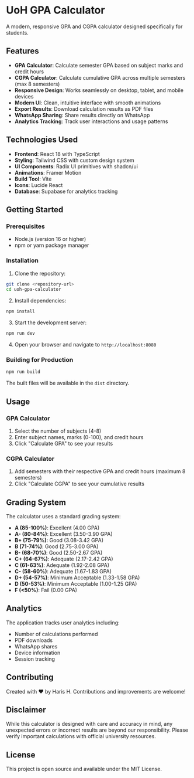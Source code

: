 # UoH GPA Calculator

A modern, responsive GPA and CGPA calculator designed specifically for students.

## Features

- **GPA Calculator**: Calculate semester GPA based on subject marks and credit hours
- **CGPA Calculator**: Calculate cumulative GPA across multiple semesters (max 8 semesters)
- **Responsive Design**: Works seamlessly on desktop, tablet, and mobile devices
- **Modern UI**: Clean, intuitive interface with smooth animations
- **Export Results**: Download calculation results as PDF files
- **WhatsApp Sharing**: Share results directly on WhatsApp
- **Analytics Tracking**: Track user interactions and usage patterns

## Technologies Used

- **Frontend**: React 18 with TypeScript
- **Styling**: Tailwind CSS with custom design system
- **UI Components**: Radix UI primitives with shadcn/ui
- **Animations**: Framer Motion
- **Build Tool**: Vite
- **Icons**: Lucide React
- **Database**: Supabase for analytics tracking

## Getting Started

### Prerequisites

- Node.js (version 16 or higher)
- npm or yarn package manager

### Installation

1. Clone the repository:
```bash
git clone <repository-url>
cd uoh-gpa-calculator
```

2. Install dependencies:
```bash
npm install
```

3. Start the development server:
```bash
npm run dev
```

4. Open your browser and navigate to `http://localhost:8080`

### Building for Production

```bash
npm run build
```

The built files will be available in the `dist` directory.

## Usage

### GPA Calculator
1. Select the number of subjects (4-8)
2. Enter subject names, marks (0-100), and credit hours
3. Click "Calculate GPA" to see your results

### CGPA Calculator
1. Add semesters with their respective GPA and credit hours (maximum 8 semesters)
2. Click "Calculate CGPA" to see your cumulative results

## Grading System

The calculator uses a standard grading system:

- **A (85-100%)**: Excellent (4.00 GPA)
- **A- (80-84%)**: Excellent (3.50-3.90 GPA)
- **B+ (75-79%)**: Good (3.08-3.42 GPA)
- **B (71-74%)**: Good (2.75-3.00 GPA)
- **B- (68-70%)**: Good (2.50-2.67 GPA)
- **C+ (64-67%)**: Adequate (2.17-2.42 GPA)
- **C (61-63%)**: Adequate (1.92-2.08 GPA)
- **C- (58-60%)**: Adequate (1.67-1.83 GPA)
- **D+ (54-57%)**: Minimum Acceptable (1.33-1.58 GPA)
- **D (50-53%)**: Minimum Acceptable (1.00-1.25 GPA)
- **F (<50%)**: Fail (0.00 GPA)

## Analytics

The application tracks user analytics including:
- Number of calculations performed
- PDF downloads
- WhatsApp shares
- Device information
- Session tracking

## Contributing

Created with ❤️ by Haris H. Contributions and improvements are welcome!

## Disclaimer

While this calculator is designed with care and accuracy in mind, any unexpected errors or incorrect results are beyond our responsibility. Please verify important calculations with official university resources.

## License

This project is open source and available under the MIT License.